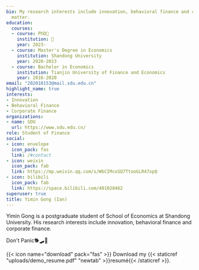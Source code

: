 ```yaml
---
bio: My research interests include innovation, behavioral finance and corporate finance.
  matter.
education:
  courses:
  - course: PhD🌈
    institution: 🙏
    year: 2023-
  - course: Master's Degree in Economics
    institution: Shandong University
    year: 2020-2023
  - course: Bachelor in Economics
    institution: Tianjin University of Finance and Economics
    year: 2016-2020
email: "202010153@mail.sdu.edu.cn"
highlight_name: true
interests:
- Innovation
- Behavioral Finance
- Corporate Finance
organizations:
- name: SDU
  url: https://www.sdu.edu.cn/
role: Student of Finance
social:
- icon: envelope
  icon_pack: fas
  link: /#contact
- icon: weixin
  icon_pack: fab
  link: https://mp.weixin.qq.com/s/WbCIMcoSQ7TtooGLR47xpQ
- icon: bilibili
  icon_pack: fab
  link: https://space.bilibili.com/401028462
superuser: true
title: Yimin Gong (Ian)
---
```


Yimin Gong is a postgraduate student of School of Economics at Shandong University. His research interests include innovation, behavioral finance and corporate finance.

Don't Panic🐕🛹🌌

{{< icon name="download" pack="fas" >}} Download my {{< staticref "uploads/demo_resume.pdf" "newtab" >}}resumé{{< /staticref >}}.
